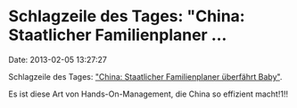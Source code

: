 Schlagzeile des Tages: \"China: Staatlicher Familienplaner \...
===============================================================

Date: 2013-02-05 13:27:27

Schlagzeile des Tages: [\"China: Staatlicher Familienplaner überfährt
Baby\"](http://ml.spiegel.de/article.do?id=881512).

Es ist diese Art von Hands-On-Management, die China so effizient
macht!1!!
